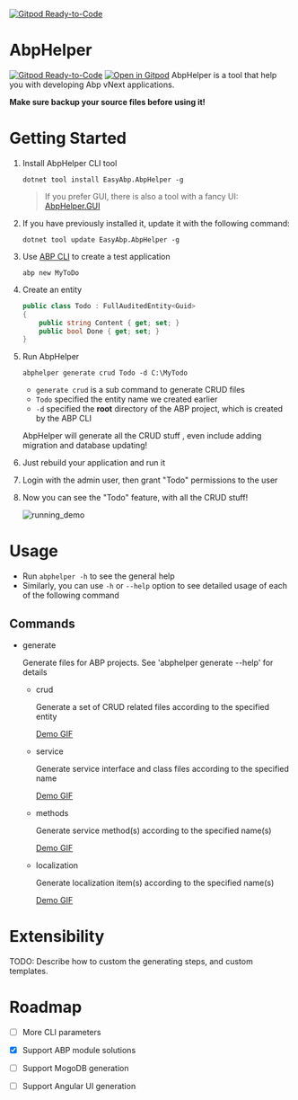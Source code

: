 [![Gitpod Ready-to-Code](https://img.shields.io/badge/Gitpod-Ready--to--Code-blue?logo=gitpod)](https://gitpod.io/#https://github.com/EasyAbp/AbpHelper.CLI) 

# AbpHelper
[![Gitpod Ready-to-Code](https://img.shields.io/badge/Gitpod-ready--to--code-blue?logo=gitpod)](https://gitpod.io/#https://github.com/DosSEdo/AbpHelper.CLI)
[![Open in Gitpod](https://gitpod.io/button/open-in-gitpod.svg)](https://gitpod.io/#https://github.com/DosSEdo/AbpHelper.CLI)
AbpHelper is a tool that help you with developing Abp vNext applications.

**Make sure backup your source files before using it!**

# Getting Started

1. Install AbpHelper CLI tool

    `dotnet tool install EasyAbp.AbpHelper -g`

    > If you prefer GUI, there is also a tool with a fancy UI: [AbpHelper.GUI](https://github.com/EasyAbp/AbpHelper.GUI)

1. If you have previously installed it, update it with the following command:

    `dotnet tool update EasyAbp.AbpHelper -g`

1. Use [ABP CLI](https://docs.abp.io/en/abp/latest/CLI) to create a test application

    `abp new MyToDo`

1. Create an entity

    ``` csharp
    public class Todo : FullAuditedEntity<Guid>
    {
        public string Content { get; set; }
        public bool Done { get; set; }
    }

    ```

1. Run AbpHelper

    `abphelper generate crud Todo -d C:\MyTodo`

    * `generate crud` is a sub command to generate CRUD files
    * `Todo` specified the entity name we created earlier
    * `-d` specified the **root** directory of the ABP project, which is created by the ABP CLI

    AbpHelper will generate all the CRUD stuff , even include adding migration and database updating!

1. Just rebuild your application and run it
1. Login with the admin user, then grant "Todo" permissions to the user
1. Now you can see the "Todo" feature, with all the CRUD stuff!

    ![running_demo](doc/images/2020-02-10-14-09-22.png)

# Usage

* Run `abphelper -h` to see the general help
* Similarly, you can use `-h` or `--help` option to see detailed usage of each of the following command

## Commands

* generate

  Generate files for ABP projects. See 'abphelper generate --help' for details

  * crud

    Generate a set of CRUD related files according to the specified entity

    [Demo GIF](doc/images/crud.gif)

  * service

    Generate service interface and class files according to the specified name

    [Demo GIF](doc/images/service.gif)

  * methods

    Generate service method(s) according to the specified name(s)

    [Demo GIF](doc/images/methods.gif)

  * localization

    Generate localization item(s) according to the specified name(s)

    [Demo GIF](doc/images/localization.gif)

# Extensibility

TODO: Describe how to custom the generating steps, and custom templates.

# Roadmap

- [ ] More CLI parameters
- [x] Support ABP module solutions
- [ ] Support MogoDB generation
- [ ] Support Angular UI generation

